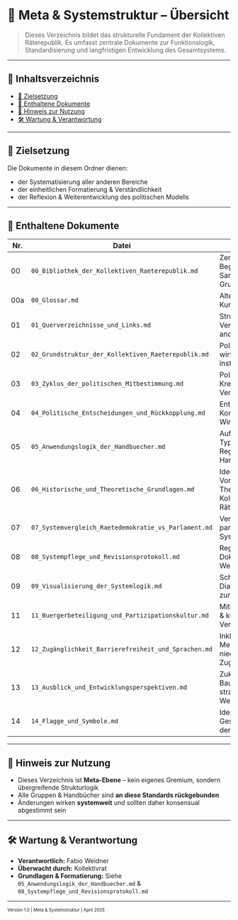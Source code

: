<!--
Autor: Fabio Weidner
Version: 1.0
Sektion: Meta & Systemstruktur
Veröffentlichung: April 2025
-->

# 📂 Meta & Systemstruktur – Übersicht

> Dieses Verzeichnis bildet das strukturelle Fundament der Kollektiven Räterepublik. Es umfasst zentrale Dokumente zur Funktionslogik, Standardisierung und langfristigen Entwicklung des Gesamtsystems.

---

## 📑 Inhaltsverzeichnis

- [📌 Zielsetzung](#-zielsetzung)
- [🧱 Enthaltene Dokumente](#-enthaltene-dokumente)
- [🧭 Hinweis zur Nutzung](#-hinweis-zur-nutzung)
- [🛠️ Wartung & Verantwortung](#️-wartung--verantwortung)

---

## 📌 Zielsetzung

Die Dokumente in diesem Ordner dienen:
- der Systematisierung aller anderen Bereiche
- der einheitlichen Formatierung & Verständlichkeit
- der Reflexion & Weiterentwicklung des politischen Modells

---

## 🧱 Enthaltene Dokumente

| Nr. | Datei                                                   | Inhalt                                                                 |
|-----|----------------------------------------------------------|------------------------------------------------------------------------|
| 00  | `00_Bibliothek_der_Kollektiven_Raeterepublik.md`        | Zentrale Begriffsdatenbank, Sammlung aller Grundbegriffe              |
| 00a | `00_Glossar.md`                                          | Alternativformat mit Kurzdefinitionen A–Z                             |
| 01  | `01_Querverzeichnisse_und_Links.md`                      | Strukturüberblick & Verlinkung zu allen anderen Bereichen             |
| 02  | `02_Grundstruktur_der_Kollektiven_Raeterepublik.md`      | Politische, wirtschaftliche und institutionelle Ordnung               |
| 03  | `03_Zyklus_der_politischen_Mitbestimmung.md`             | Politische Kreislauflogik & Verantwortungsstruktur                    |
| 04  | `04_Politische_Entscheidungen_und_Rückkopplung.md`       | Entscheidungsfluss, Kontrolle & Wirkungskreisläufe                    |
| 05  | `05_Anwendungslogik_der_Handbuecher.md`                  | Aufbau, Nutzen & Typologie aller Regelwerke und Handbucharten         |
| 06  | `06_Historische_und_Theoretische_Grundlagen.md`          | Ideengeschichte, Vorbilder und Theoriebasis der Kollektiven Räterepublik |
| 07  | `07_Systemvergleich_Raetedemokratie_vs_Parlament.md`     | Vergleich klassischer parlamentarischer Systeme mit Rätelogik         |
| 08  | `08_Systempflege_und_Revisionsprotokoll.md`              | Regeln zur Revision, Dokumentation & Weiterentwicklung                |
| 09  | `09_Visualisierung_der_Systemlogik.md`                   | Schema- & Diagrammsammlung zur Gesamtstruktur                         |
| 11  | `11_Buergerbeteiligung_und_Partizipationskultur.md`      | Mitbestimmungsformen & kulturelle Verankerung                         |
| 12  | `12_Zugänglichkeit_Barrierefreiheit_und_Sprachen.md`     | Inklusion, Mehrsprachigkeit & niederschwelliger Zugang                |
| 13  | `13_Ausblick_und_Entwicklungsperspektiven.md`            | Zukünftige Ziele, Baustellen & strategische Weiterentwicklung         |
| 14  | `14_Flagge_und_Symbole.md`                               | Identität, visuelle Gestaltung & Zeichen der Räterepublik             |

---

## 🧭 Hinweis zur Nutzung

- Dieses Verzeichnis ist **Meta-Ebene** – kein eigenes Gremium, sondern übergreifende Strukturlogik
- Alle Gruppen & Handbücher sind **an diese Standards rückgebunden**
- Änderungen wirken **systemweit** und sollten daher konsensual abgestimmt sein

---

## 🛠️ Wartung & Verantwortung

- **Verantwortlich:** Fabio Weidner  
- **Überwacht durch:** Kollektivrat  
- **Grundlagen & Formatierung:** Siehe `05_Anwendungslogik_der_Handbuecher.md` & `08_Systempflege_und_Revisionsprotokoll.md`

---

<sub><sup>Version 1.0 | Meta & Systemstruktur | April 2025</sup></sub>
